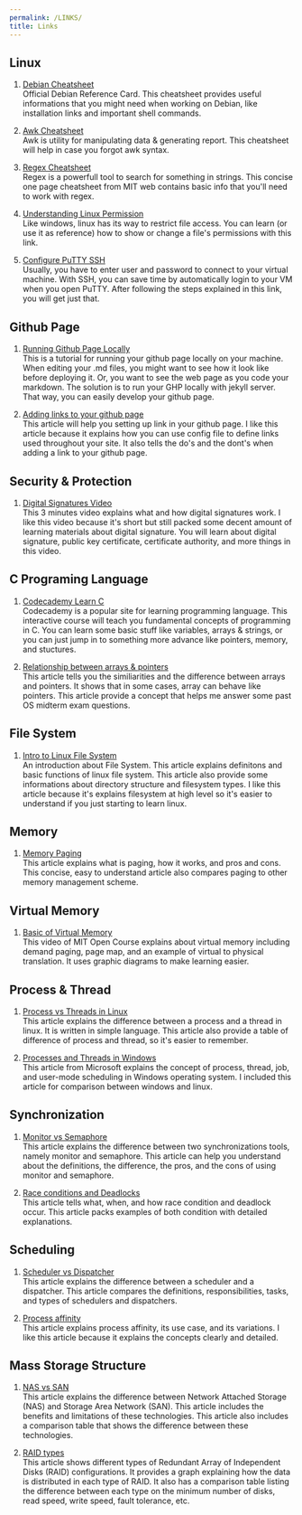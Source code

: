 ```yaml
---
permalink: /LINKS/
title: Links
---
```


## Linux

1. [Debian Cheatsheet](https://www.debian.org/doc/manuals/refcard/refcard.en.pdf)<br>
Official Debian Reference Card. 
This cheatsheet provides useful informations that you might need when working on Debian, 
like installation links and important shell commands.

2. [Awk Cheatsheet](https://www.debian.org/doc/manuals/refcard/refcard.en.pdf)<br>
Awk is utility for manipulating data & generating report. This cheatsheet will help in case you forgot awk syntax.

3. [Regex Cheatsheet](https://web.mit.edu/hackl/www/lab/turkshop/slides/regex-cheatsheet.pdf)<br>
Regex is a powerfull tool to search for something in strings. This concise one page cheatsheet from MIT web contains basic info that you'll need to work with regex.

4. [Understanding Linux Permission](https://linuxize.com/post/understanding-linux-file-permissions/)<br>
Like windows, linux has its way to restrict file access. You can learn (or use it as reference) how to show or change a file's permissions with this link.

5. [Configure PuTTY SSH](https://devanswers.co/putty-and-ssh-key-based-authentication/)<br>
Usually, you have to enter user and password to connect to your virtual machine. With SSH, you can save time by automatically login to your VM when you open PuTTY. After following the steps explained in this link, you will get just that.

## Github Page

1. [Running Github Page Locally](https://pengyizhang.github.io/2020/03/18/jekyll/)<br>
This is a tutorial for running your github page locally on your machine. When editing your .md files, you might want to see how it look like before deploying it. Or, you want to see the web page as you code your markdown. The solution is to run your GHP locally with jekyll server. That way, you can easily develop your github page.

2. [Adding links to your github page](https://mademistakes.com/mastering-jekyll/site-url-baseurl/)<br>
This article will help you setting up link in your github page. I like this article because it explains how you can use config file to define links used throughout your site. It also tells the do's and the dont's when adding a link to your github page.

## Security & Protection
1. [Digital Signatures Video](https://www.youtube.com/watch?v=704dudhA7UI)<br>
This 3 minutes video explains what and how digital signatures work. I like this video because it's short but still packed some decent amount of learning materials about digital signature. You will learn about digital signature, public key certificate, certificate authority, and more things in this video.

## C Programing Language
1. [Codecademy Learn C](https://www.codecademy.com/learn/learn-c)<br>
Codecademy is a popular site for learning programming language. This interactive course will teach you fundamental concepts of programming in C. You can learn some basic stuff like variables, arrays & strings, or you can just jump in to something more advance like pointers, memory, and stuctures.

2. [Relationship between arrays & pointers](https://www.programiz.com/c-programming/c-pointers-arrays)<br>
This article tells you the similiarities and the difference between arrays and pointers. It shows that in some cases, array can behave like pointers. This article provide a concept that helps me answer some past OS midterm exam questions.

## File System
1. [Intro to Linux File System](https://opensource.com/life/16/10/introduction-linux-filesystems)<br>
An introduction about File System. This article explains definitons and basic functions of linux file system. This article also provide some informations about directory structure and filesystem types. I like this article because it's explains filesystem at high level so it's easier to understand if you just starting to learn linux.

## Memory
1. [Memory Paging](https://www.guru99.com/paging-in-operating-system.html)<br>
This article explains what is paging, how it works, and pros and cons. This concise, easy to understand article also compares paging to other memory management scheme.

## Virtual Memory
1. [Basic of Virtual Memory](https://www.youtube.com/watch?v=8yO2FBBfaB0)<br>
This video of MIT Open Course explains about virtual memory including demand paging, page map, and an example of virtual to physical translation. It uses graphic diagrams to make learning easier.

## Process & Thread
1. [Process vs Threads in Linux](https://linuxhint.com/process-vs-thread-linux/)<br>
This article explains the difference between a process and a thread in linux. It is written in simple language. This article also provide a table of difference of process and thread, so it's easier to remember.

2. [Processes and Threads in Windows](https://learn.microsoft.com/en-us/windows/win32/procthread/processes-and-threads)<br>
This article from Microsoft explains the concept of process, thread, job, and user-mode scheduling in Windows operating system. I included this article for comparison between windows and linux.

## Synchronization
1. [Monitor vs Semaphore](https://www.geeksforgeeks.org/monitor-vs-semaphore/)<br>
This article explains the difference between two synchronizations tools, namely monitor and semaphore. This article can help you understand about the definitions, the difference, the pros, and the cons of using monitor and semaphore.

2. [Race conditions and Deadlocks](https://learn.microsoft.com/en-us/troubleshoot/developer/visualstudio/visual-basic/language-compilers/race-conditions-deadlocks)<br>
This article tells what, when, and how race condition and deadlock occur. This article packs examples of both condition with detailed explanations.

## Scheduling
1. [Scheduler vs Dispatcher](https://www.javatpoint.com/scheduler-vs-dispatcher)<br>
This article explains the difference between a scheduler and a dispatcher.  This article compares the definitions, responsibilities, tasks, and types of schedulers and dispatchers.

2. [Process affinity](https://www.javatpoint.com/what-is-processor-affinity)<br>
This article explains process affinity, its use case, and its variations. I like this article because it explains the concepts clearly and detailed.

## Mass Storage Structure
1. [NAS vs SAN](https://hypertecdirect.com/knowledge-base/nas-vs-san/)<br>
This article explains the difference between Network Attached Storage (NAS) and Storage Area Network (SAN). This article includes the benefits and limitations of these technologies. This article also includes a comparison table that shows the difference between these technologies.

2. [RAID types](https://www.raid-calculator.com/raid-types-reference.aspx)<br>
This article shows different types of Redundant Array of Independent Disks (RAID) configurations. It provides a graph explaining how the data is distributed in each type of RAID. It also has a comparison table listing the difference between each type on the minimum number of disks, read speed, write speed, fault tolerance, etc.
